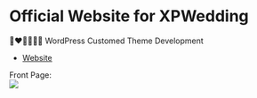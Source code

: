 # Official Website for XPWedding

👩‍❤️‍💋‍👨👰🤵 WordPress Customed Theme Development

* [Website](http://xpertwedding.com/)

Front Page:
<br>
<img src="https://australiamark.com.au/wp-content/uploads/2017/11/Finalxp-wedding-web-design.jpg">

